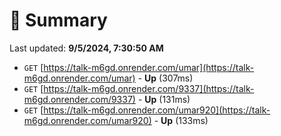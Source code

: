 # 📖 Summary
Last updated: **9/5/2024, 7:30:50 AM**

- `GET` [https://talk-m6gd.onrender.com/umar](https://talk-m6gd.onrender.com/umar) - **Up** (307ms)
- `GET` [https://talk-m6gd.onrender.com/9337](https://talk-m6gd.onrender.com/9337) - **Up** (131ms)
- `GET` [https://talk-m6gd.onrender.com/umar920](https://talk-m6gd.onrender.com/umar920) - **Up** (133ms)
